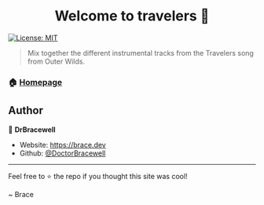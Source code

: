 <h1 align="center">Welcome to travelers 👋</h1>
<p>
  <a href="#" target="_blank">
    <img alt="License: MIT" src="https://img.shields.io/github/license/DoctorBracewell/travelers?style=for-the-badge" />
  </a>
</p>

> Mix together the different instrumental tracks from the Travelers song from Outer Wilds.

### 🏠 [Homepage](https://brace.dev/travelers)

## Author

👤 **DrBracewell**

- Website: https://brace.dev
- Github: [@DoctorBracewell](https://github.com/DoctorBracewell)

---

Feel free to ⭐️ the repo if you thought this site was cool!

~ Brace
